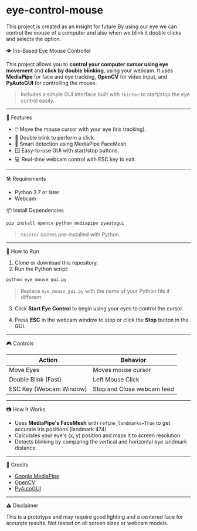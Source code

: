 # eye-control-mouse
This project is created as an insight for future.By using our eye we can control the mouse of a computer and also when we blink it double clicks and selects the option.

👁️ Iris-Based Eye Mouse Controller

This project allows you to **control your computer cursor using eye movement** and **click by double blinking**, using your webcam. It uses **MediaPipe** for face and eye tracking, **OpenCV** for video input, and **PyAutoGUI** for controlling the mouse.

> Includes a simple GUI interface built with `tkinter` to start/stop the eye control easily.

---

🚀 Features

* 🖱️ Move the mouse cursor with your eye (iris tracking).
* 👀 Double blink to perform a click.
* 🧠 Smart detection using MediaPipe FaceMesh.
* 🪟 Easy-to-use GUI with start/stop buttons.
* 💻 Real-time webcam control with ESC key to exit.

---

🛠️ Requirements

* Python 3.7 or later
* Webcam

 📦 Install Dependencies

```bash
pip install opencv-python mediapipe pyautogui
```

> `tkinter` comes pre-installed with Python.

---

📁 How to Run

1. Clone or download this repository.
2. Run the Python script:

```bash
python eye_mouse_gui.py
```

> Replace `eye_mouse_gui.py` with the name of your Python file if different.

3. Click **Start Eye Control** to begin using your eyes to control the cursor.

4. Press **ESC** in the webcam window to stop or click the **Stop** button in the GUI.

---

 🎮 Controls

| Action                  | Behavior                   |
| ----------------------- | -------------------------- |
| Move Eyes               | Moves mouse cursor         |
| Double Blink (Fast)     | Left Mouse Click           |
| ESC Key (Webcam Window) | Stop and Close webcam feed |

---

 📷 How It Works

* Uses **MediaPipe's FaceMesh** with `refine_landmarks=True` to get accurate iris positions (landmark 474).
* Calculates your eye's (x, y) position and maps it to screen resolution.
* Detects blinking by comparing the vertical and horizontal eye landmark distance.

---

 🧠 Credits

* [Google MediaPipe](https://mediapipe.dev/)
* [OpenCV](https://opencv.org/)
* [PyAutoGUI](https://pyautogui.readthedocs.io/)

---

 ⚠️ Disclaimer

This is a prototype and may require good lighting and a centered face for accurate results. Not tested on all screen sizes or webcam models.
